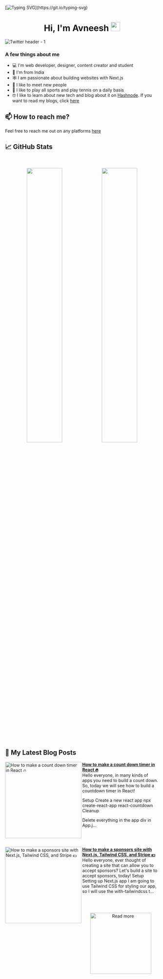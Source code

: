 [![Typing SVG](https://readme-typing-svg.herokuapp.com?size=24&width=600&lines=Welcome+To+Avneesh's+GitHub+Profile!)](https://git.io/typing-svg)

<h1 align="center">Hi, I'm Avneesh <img src="https://raw.githubusercontent.com/MartinHeinz/MartinHeinz/master/wave.gif" width="30px"></h1>

![Twitter header - 1](https://user-images.githubusercontent.com/76690419/143735787-4425d946-b829-46eb-bd97-c68b76ae2a9e.png)


### A few things about me

- 💻 I'm web developer, designer, content creator and student
- 📍 I'm from India
- 🕸️ I am passionate about building websites with Next.js
- 🤝 I like to meet new people
- 🎾 I like to play all sports and play tennis on a daily basis
- 🤓 I like to learn about new tech and blog about it on [Hashnode](https://hashnode.com/@avneesh0612). If you want to read my blogs, click [here](https://blog.avneesh.tech)

## 📫 How to reach me?

Feel free to reach me out on any platforms [here](https://links.avneesh.tech/)

## 📈 GitHub Stats
<br>
<p align="center">
  <img width="48%" src="https://github-readme-stats.vercel.app/api?username=avneesh0612&show_icons=true&theme=radical" />
  <img width="48%" src="https://github-readme-streak-stats.herokuapp.com/?user=avneesh0612&theme=radical" />
</p>

## 📰 My Latest Blog Posts

<!-- HASHNODE_BLOG:START -->
<p align="left">
<a href="https://blog.avneesh.tech//how-to-make-a-count-down-timer-in-react" title="How to make a count down timer in React 🔥"><img src="https://cdn.hashnode.com/res/hashnode/image/upload/v1646053453873/wKAdtgiPP.png" alt="How to make a count down timer in React 🔥" width="250px" align="left" /></a>
<a href="https://blog.avneesh.tech//how-to-make-a-count-down-timer-in-react" title="How to make a count down timer in React 🔥"><strong>How to make a count down timer in React 🔥</strong></a>
<br/> Hello everyone, in many kinds of apps you need to build a count down. So, today we will see how to build a countdown timer in React!

Setup
Create a new react app
npx create-react-app react-countdown
Cleanup

Delete everything in the app div in App.j... </p> <br/> <br/>
<p align="left">
<a href="https://blog.avneesh.tech//how-to-make-a-sponsors-site-with-nextjs-tailwind-css-and-stripe" title="How to make a sponsors site with Next.js, Tailwind CSS, and Stripe 💵"><img src="https://cdn.hashnode.com/res/hashnode/image/upload/v1644141766186/Yx05e3USA.png" alt="How to make a sponsors site with Next.js, Tailwind CSS, and Stripe 💵" width="250px" align="left" /></a>
<a href="https://blog.avneesh.tech//how-to-make-a-sponsors-site-with-nextjs-tailwind-css-and-stripe" title="How to make a sponsors site with Next.js, Tailwind CSS, and Stripe 💵"><strong>How to make a sponsors site with Next.js, Tailwind CSS, and Stripe 💵</strong></a>
<br/> Hello everyone, ever thought of creating a site that can allow you to accept sponsors? Let's build a site to accept sponsors, today!
Setup
Setting up Next.js app
I am going to use Tailwind CSS for styling our app, so I will use the with-tailwindcss t... </p> <br/> <br/>
<!-- HASHNODE_BLOG:END -->

<p align="center">  
<a href="https://blog.avneesh.tech/"><img src="https://user-images.githubusercontent.com/76690419/142756081-13352f92-8482-4a86-acbb-72dc164e8746.png" alt="Read more" width="200"/></a>
</p>
